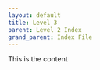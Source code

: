 ```yaml
---
layout: default
title: Level 3
parent: Level 2 Index
grand_parent: Index File
---
```

This is the content

